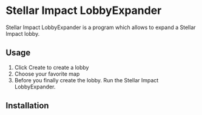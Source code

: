 Stellar Impact LobbyExpander
============================

Stellar Impact LobbyExpander is a program which allows to expand a Stellar Impact lobby.

Usage
-----

1. Click Create to create a  lobby
2. Choose your favorite map
3. Before you finally create the lobby. Run the Stellar Impact LobbyExpander.

Installation
------------

[Download]: https://github.com/Maxerio/StellarImpactLobbyExpander/blob/master/Build/StellarImpactLobbyExpander.exe?raw=true